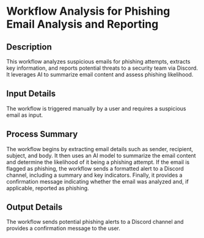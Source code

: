 # Workflow Analysis for Phishing Email Analysis and Reporting

## Description
This workflow analyzes suspicious emails for phishing attempts, extracts key information, and reports potential threats to a security team via Discord. It leverages AI to summarize email content and assess phishing likelihood.

## Input Details
The workflow is triggered manually by a user and requires a suspicious email as input.

## Process Summary
The workflow begins by extracting email details such as sender, recipient, subject, and body. It then uses an AI model to summarize the email content and determine the likelihood of it being a phishing attempt. If the email is flagged as phishing, the workflow sends a formatted alert to a Discord channel, including a summary and key indicators. Finally, it provides a confirmation message indicating whether the email was analyzed and, if applicable, reported as phishing.

## Output Details
The workflow sends potential phishing alerts to a Discord channel and provides a confirmation message to the user.
